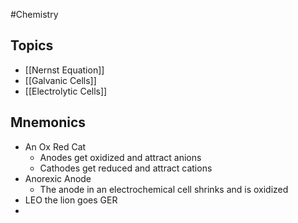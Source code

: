 #Chemistry
## Topics
* [[Nernst Equation]]
* [[Galvanic Cells]]
* [[Electrolytic Cells]]
## Mnemonics
* An Ox Red Cat
	* Anodes get oxidized and attract anions
	* Cathodes get reduced and attract cations
* Anorexic Anode
	* The anode in an electrochemical cell shrinks and is oxidized
* LEO the lion goes GER
* 